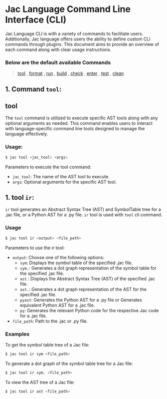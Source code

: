 # Jac Language Command Line Interface (CLI)

Jac Language CLI is with a variety of commands to facilitate users. Additionally, Jac language offers users the ability to define custom CLI commands through plugins. This document aims to provide an overview of each command along with clear usage instructions.

### Below are the default available Commands
> [tool](#tool) , [format](#format) , [run](#run) , [build](#build) , [check](#check) , [enter](#enter) , [test](#test) , [clean](#clean)
  
## 1. Command `tool`: 
## tool
The `tool` command is utilized to execute specific AST tools along with any optional arguments as needed. This command enables users to interact with language-specific command line tools designed to manage the language effectively.
### Usage:
```bash
$ jac tool <jac_tool> <args>
```
  Parameters to execute the tool command:
  - `jac_tool`: The name of the AST tool to execute.
  - `args`: Optional arguments for the specific AST tool.

  ## 1. tool `ir`:
   `ir` tool generates an Abstract Syntax Tree (AST) and SymbolTable tree for a .jac file, or a Python AST for a .py file. `ir` tool is used with `tool` cli command.
  ### Usage
  ```bash
  $ jac tool ir <output> <file_path>
  ```
  Parameters to use the ir tool:
  - `output`: Choose one of the following options:
    - `sym`: Displays the symbol table of the specified .jac file.
    - `sym.`: Generates a dot graph representation of the symbol table for the specified .jac file.
    - `ast` : Displays the Abstract Syntax Tree (AST) of the specified .jac file.
    - `ast.`: Generates a dot graph representation of the AST for the specified .jac file.
    - `pyast`: Generates the Python AST for a .py file or  Generates equivalent Python AST for a .jac file.
    - `py`: Generates the relevant Python code for the respective Jac code for a .jac file.
  - `file_path`: Path to the .jac or .py file.

  ### Examples
  To get the symbol table tree of a Jac file:
  ```bash
  $ jac tool ir sym <file_path>
  ```
  To generate a dot graph of the symbol table tree for a Jac file:
  ```bash
  $ jac tool ir sym. <file_path>
  ```
  To view the AST tree of a Jac file:
  ```bash
  $ jac tool ir ast <file_path>
  ```

